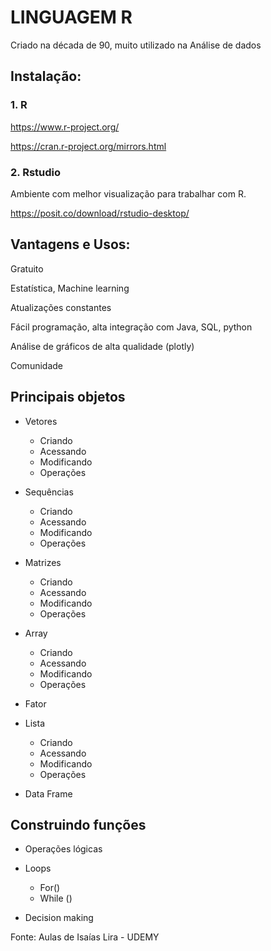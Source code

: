 # LINGUAGEM R

Criado na década de 90, muito utilizado na Análise de dados


## Instalação:

### 1. R

https://www.r-project.org/

https://cran.r-project.org/mirrors.html

### 2. Rstudio 

Ambiente com melhor visualização para trabalhar com R. 

https://posit.co/download/rstudio-desktop/





## Vantagens e Usos:

Gratuito

Estatística, Machine learning

Atualizações constantes

Fácil programação, alta integração com Java, SQL, python

Análise de gráficos de alta qualidade (plotly)

Comunidade



## Principais objetos

- Vetores
  - Criando
  - Acessando
  - Modificando
  - Operações
    
- Sequências
  - Criando
  - Acessando
  - Modificando
  - Operações
    
- Matrizes
  - Criando
  - Acessando
  - Modificando
  - Operações
    
- Array
  - Criando
  - Acessando
  - Modificando
  - Operações
    
- Fator
  
- Lista
  - Criando
  - Acessando
  - Modificando
  - Operações
    
- Data Frame





## Construindo funções

- Operações lógicas
  
- Loops
    - For()
    - While ()
      
- Decision making




Fonte: Aulas de Isaías Lira - UDEMY 








